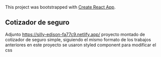 This project was bootstrapped with [Create React App](https://github.com/facebook/create-react-app).

## Cotizador de seguro  

Adjunto https://silly-edison-fa77c9.netlify.app/ proyecto montado de cotizador de seguro simple, siguiendo el mismo formato de los trabajos anteriores
en este proyecto se usaron styled component para modificar el css
